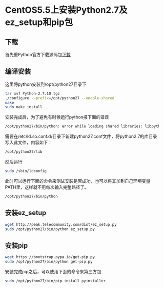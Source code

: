 # CentOS5.5上安装Python2.7及ez_setup和pip包

## 下载

首先重Python官方下载源码包[下载](https://www.python.org/ftp/python/2.7.10/Python-2.7.10.tgz)

## 编译安装

这里将python安装到/opt/python27目录下

``` bash
tar xvf Python-2.7.10.tgz
./configure --prefix=/opt/python27 --enable-shared
make
sudo make install
```

安装完成后，为了避免有时候运行python报下面的错误
``` bash
/opt/python27/bin/python: error while loading shared libraries: libpython2.7.so.1.0: cannot open shared object file: No such file or directory
```

需要在/etc/ld.so.conf.d/目录下新建python27.conf文件，将python2.7的库目录写入此文件，内容如下：
``` bash
/opt/python27/lib
```

然后运行
``` bash
sudo /sbin/ldconfig
```

此时可以运行下面的命令来测试安装是否成功，也可以将其加到自己环境变量PATH里，这样就不用每次输入完整路径了。
``` bash
/opt/python27/bin/python
```

## 安装ez_setup
``` bash
wget http://peak.telecommunity.com/dist/ez_setup.py
sudo /opt/python27/bin/python ez_setup.py
```

## 安装pip
``` bash
wget https://bootstrap.pypa.io/get-pip.py
sudo /opt/python27/bin/python get-pip.py
```

安装完成pip之后，可以使用下面的命令来第三方包
``` bash
sudo /opt/python27/bin/pip install pyinstaller
```
